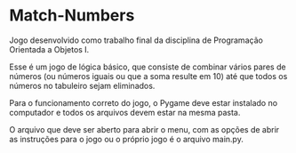 # Match-Numbers

Jogo desenvolvido como trabalho final da disciplina de Programação Orientada a Objetos I.

Esse é um jogo de lógica básico, que consiste de combinar vários pares de números (ou números iguais ou que a soma resulte em 10) até que todos os números no tabuleiro sejam eliminados.

Para o funcionamento correto do jogo, o Pygame deve estar instalado no computador e todos os arquivos devem estar na mesma pasta.

O arquivo que deve ser aberto para abrir o menu, com as opções de abrir as instruções para o jogo ou o próprio jogo é o arquivo main.py.

